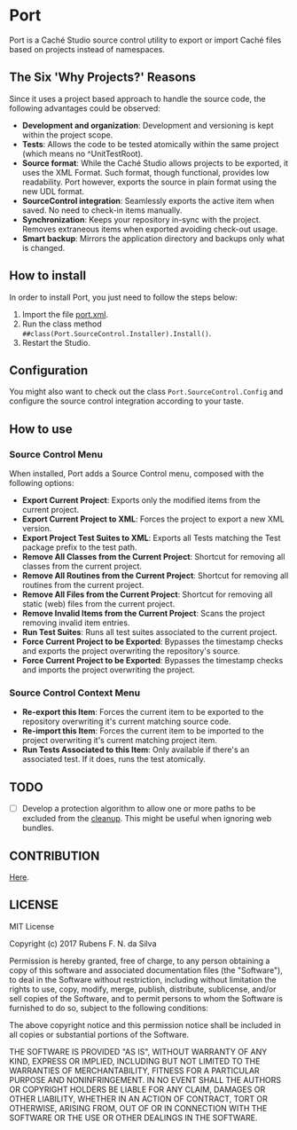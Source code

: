 # Port

Port is a Caché Studio source control utility to export or import Caché files based on projects instead of namespaces.

## The Six 'Why Projects?' Reasons

Since it uses a project based approach to handle the source code, the following advantages could be observed:

* **Development and organization**: Development and versioning is kept within the project scope.
* **Tests**: Allows the code to be tested atomically within the same project (which means no ^UnitTestRoot).
* **Source format**: While the Caché Studio allows projects to be exported, it uses the XML Format. Such format, though functional, provides low readability. Port however, exports the source in plain format using the new UDL format.
* **SourceControl integration**: Seamlessly exports the active item when saved. No need to check-in items manually.
* **Synchronization**: Keeps your repository in-sync with the project. Removes extraneous items when exported avoiding check-out usage.
* **Smart backup**: Mirrors the application directory and backups only what is changed.

## How to install

In order to install Port, you just need to follow the steps below:

1. Import the file [port.xml](https://github.com/rfns/port/blob/master/port.xml).
2. Run the class method ``##class(Port.SourceControl.Installer).Install()``.
3. Restart the Studio.

## Configuration

You might also want to check out the class ``Port.SourceControl.Config`` and configure
the source control integration according to your taste.

## How to use

### Source Control Menu

When installed, Port adds a Source Control menu, composed with the following options:

* __Export Current Project__: Exports only the modified items from the current project.
* __Export Current Project to XML__: Forces the project to export a new XML version.
* __Export Project Test Suites to XML__: Exports all Tests matching the Test package prefix to the test path.
* __Remove All Classes from the Current Project__: Shortcut for removing all classes from the current project.
* __Remove All Routines from the Current Project__: Shortcut for removing all routines from the current project.
* __Remove All Files from the Current Project__: Shortcut for removing all static (web) files from the current project.
* __Remove Invalid Items from the Current Project__: Scans the project removing invalid item entries.
* __Run Test Suites__: Runs all test suites associated to the current project.
* __Force Current Project to be Exported__: Bypasses the timestamp checks and exports the project overwriting the repository's source.
* __Force Current Project to be Exported__: Bypasses the timestamp checks and imports the project overwriting the project.

### Source Control Context Menu

* __Re-export this Item__: Forces the current item to be exported to the repository overwriting it's current matching source code.
* __Re-import this Item__: Forces the current item to be imported to the project overwriting it's current matching project item.
* __Run Tests Associated to this Item__: Only available if there's an associated test. If it does, runs the test atomically.

## TODO

- [ ] Develop a protection algorithm to allow one or more paths to be excluded from the [cleanup](https://github.com/rfns/port/blob/master/cls/Port/Project/Exporter.cls.txt#L48-L118).
This might be useful when ignoring web bundles.

## CONTRIBUTION

[Here](https://github.com/rfns/port/blob/CONTRIBUTING.md).

## LICENSE

MIT License

Copyright (c) 2017 Rubens F. N. da Silva

Permission is hereby granted, free of charge, to any person obtaining a copy
of this software and associated documentation files (the "Software"), to deal
in the Software without restriction, including without limitation the rights
to use, copy, modify, merge, publish, distribute, sublicense, and/or sell
copies of the Software, and to permit persons to whom the Software is
furnished to do so, subject to the following conditions:

The above copyright notice and this permission notice shall be included in all
copies or substantial portions of the Software.

THE SOFTWARE IS PROVIDED "AS IS", WITHOUT WARRANTY OF ANY KIND, EXPRESS OR
IMPLIED, INCLUDING BUT NOT LIMITED TO THE WARRANTIES OF MERCHANTABILITY,
FITNESS FOR A PARTICULAR PURPOSE AND NONINFRINGEMENT. IN NO EVENT SHALL THE
AUTHORS OR COPYRIGHT HOLDERS BE LIABLE FOR ANY CLAIM, DAMAGES OR OTHER
LIABILITY, WHETHER IN AN ACTION OF CONTRACT, TORT OR OTHERWISE, ARISING FROM,
OUT OF OR IN CONNECTION WITH THE SOFTWARE OR THE USE OR OTHER DEALINGS IN THE
SOFTWARE.






